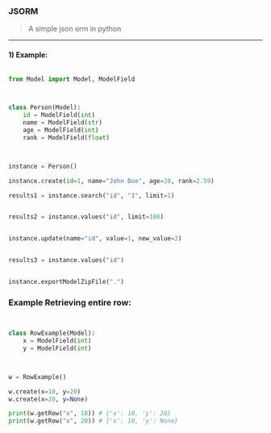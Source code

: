 ### JSORM

> A simple json orm in python

<hr/>


#### 1) Example:

```python

from Model import Model, ModelField



class Person(Model):
    id = ModelField(int)
    name = ModelField(str)
    age = ModelField(int)
    rank = ModelField(float)



instance = Person()

instance.create(id=1, name="John Doe", age=20, rank=2.59)

results1 = instance.search("id", "1", limit=1)


results2 = instance.values("id", limit=100)


instance.update(name="id", value=1, new_value=2)


results3 = instance.values("id")


instance.exportModelZipFile(".")
```




### Example Retrieving entire row:

```python


class RowExample(Model):
    x = ModelField(int)
    y = ModelField(int)



w = RowExample()

w.create(x=10, y=20)
w.create(x=20, y=None)

print(w.getRow("x", 10)) # {'x': 10, 'y': 20}
print(w.getRow("x", 20)) # {'x': 10, 'y': None}


```
